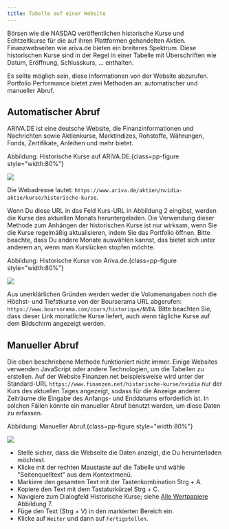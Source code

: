 ```yaml
---
title: Tabelle auf einer Website
---
```


Börsen wie die NASDAQ veröffentlichen historische Kurse und Echtzeitkurse für die auf ihren Plattformen gehandelten Aktien.  Finanzwebseiten wie ariva.de bieten ein breiteres Spektrum. Diese historischen Kurse sind in der Regel in einer Tabelle mit Überschriften wie Datum, Eröffnung, Schlusskurs, ... enthalten.

Es sollte möglich sein, diese Informationen von der Website abzurufen. Portfolio Performance bietet zwei Methoden an: automatischer und manueller Abruf.

## Automatischer Abruf

ARIVA.DE ist eine deutsche Website, die Finanzinformationen und Nachrichten sowie Aktienkurse, Marktindizes, Rohstoffe, Währungen, Fonds, Zertifikate, Anleihen und mehr bietet.

Abbildung: Historische Kurse auf ARIVA.DE.{class=pp-figure style="width:80%"}

![](images/website-ariva.png)


Die Webadresse lautet:
`https://www.ariva.de/aktien/nvidia-aktie/kurse/historische-kurse`.

Wenn Du diese URL in das Feld Kurs-URL in Abbildung 2 eingibst, werden die Kurse des aktuellen Monats heruntergeladen. 
Die Verwendung dieser Methode zum Anhängen der historischen Kurse ist nur wirksam, wenn Sie die Kurse regelmäßig aktualisieren, indem Sie das Portfolio öffnen.
Bitte beachte, dass Du andere Monate auswählen kannst, das bietet sich unter anderem an, wenn man Kurslücken stopfen möchte.

Abbildung: Historische Kurse von Ariva.de.{class=pp-figure style="width:80%"}

![](images/tabelle-ariva.png)

Aus unerklärlichen Gründen werden weder die Volumenangaben noch die Höchst- und Tiefstkurse von der Bourserama URL abgerufen: `https://www.boursorama.com/cours/historique/NVDA`.
Bitte beachten Sie, dass dieser Link monatliche Kurse liefert, auch wenn tägliche Kurse auf dem Bildschirm angezeigt werden.

## Manueller Abruf

Die oben beschriebene Methode funktioniert nicht immer. Einige Websites verwenden JavaScript oder andere Technologien, um die Tabellen zu erstellen.
Auf der Website Finanzen.net beispielsweise wird unter der Standard-URL `https://www.finanzen.net/historische-kurse/nvidia` nur der Kurs des aktuellen Tages angezeigt, sodass für die Anzeige anderer Zeiträume die Eingabe des Anfangs- und Enddatums erforderlich ist. In solchen Fällen könnte ein manueller Abruf benutzt werden, um diese Daten zu erfassen.


Abbildung: Manueller Abruf.{class=pp-figure style="width:80%"}

![](images/kurs-import-von-html.png)

- Stelle sicher, dass die Webseite die Daten anzeigt, die Du herunterladen möchtest.
- Klicke mit der rechten Maustaste auf die Tabelle und wähle "Seitenquelltext" aus dem Kontextmenü.
- Markiere den gesamten Text mit der Tastenkombination Strg + A.
- Kopiere den Text mit dem Tastaturkürzel Strg + C.
- Navigiere zum Dialogfeld Historische Kurse; siehe [Alle Wertpapiere](../../referenzhandbuch/ansichten/wertpapiere/alle-wertpapiere.md) Abbildung 7.
- Füge den Text (Strg + V) in den markierten Bereich ein.
- Klicke auf `Weiter` und dann auf `Fertigstellen`.